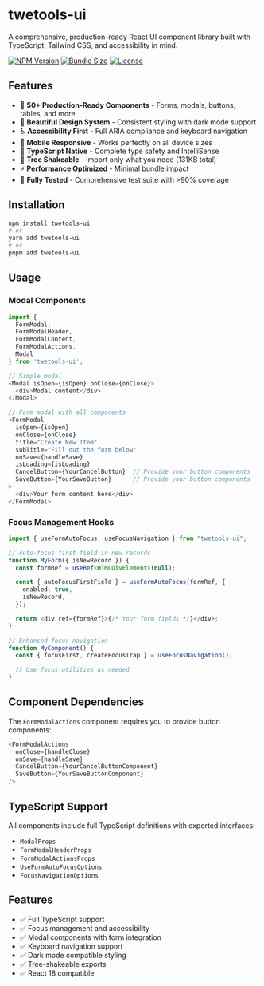 # twetools-ui

A comprehensive, production-ready React UI component library built with TypeScript, Tailwind CSS, and accessibility in mind.

[![NPM Version](https://img.shields.io/npm/v/twetools-ui)](https://www.npmjs.com/package/twetools-ui)
[![Bundle Size](https://img.shields.io/bundlephobia/minzip/twetools-ui)](https://bundlephobia.com/package/twetools-ui)
[![License](https://img.shields.io/npm/l/twetools-ui)](https://github.com/twetools-admin/twetools-ui/blob/main/LICENSE)

## Features

- 🎯 **50+ Production-Ready Components** - Forms, modals, buttons, tables, and more
- 🎨 **Beautiful Design System** - Consistent styling with dark mode support
- ♿ **Accessibility First** - Full ARIA compliance and keyboard navigation
- 📱 **Mobile Responsive** - Works perfectly on all device sizes
- 🔧 **TypeScript Native** - Complete type safety and IntelliSense
- 🚀 **Tree Shakeable** - Import only what you need (131KB total)
- ⚡ **Performance Optimized** - Minimal bundle impact
- 🧪 **Fully Tested** - Comprehensive test suite with >90% coverage

## Installation

```bash
npm install twetools-ui
# or
yarn add twetools-ui
# or
pnpm add twetools-ui
```

## Usage

### Modal Components

```typescript
import {
  FormModal,
  FormModalHeader,
  FormModalContent,
  FormModalActions,
  Modal
} from 'twetools-ui';

// Simple modal
<Modal isOpen={isOpen} onClose={onClose}>
  <div>Modal content</div>
</Modal>

// Form modal with all components
<FormModal
  isOpen={isOpen}
  onClose={onClose}
  title="Create New Item"
  subTitle="Fill out the form below"
  onSave={handleSave}
  isLoading={isLoading}
  CancelButton={YourCancelButton}  // Provide your button components
  SaveButton={YourSaveButton}      // Provide your button components
>
  <div>Your form content here</div>
</FormModal>
```

### Focus Management Hooks

```typescript
import { useFormAutoFocus, useFocusNavigation } from "twetools-ui";

// Auto-focus first field in new records
function MyForm({ isNewRecord }) {
  const formRef = useRef<HTMLDivElement>(null);

  const { autoFocusFirstField } = useFormAutoFocus(formRef, {
    enabled: true,
    isNewRecord,
  });

  return <div ref={formRef}>{/* Your form fields */}</div>;
}

// Enhanced focus navigation
function MyComponent() {
  const { focusFirst, createFocusTrap } = useFocusNavigation();

  // Use focus utilities as needed
}
```

## Component Dependencies

The `FormModalActions` component requires you to provide button components:

```typescript
<FormModalActions
  onClose={handleClose}
  onSave={handleSave}
  CancelButton={YourCancelButtonComponent}
  SaveButton={YourSaveButtonComponent}
/>
```

## TypeScript Support

All components include full TypeScript definitions with exported interfaces:

- `ModalProps`
- `FormModalHeaderProps`
- `FormModalActionsProps`
- `UseFormAutoFocusOptions`
- `FocusNavigationOptions`

## Features

- ✅ Full TypeScript support
- ✅ Focus management and accessibility
- ✅ Modal components with form integration
- ✅ Keyboard navigation support
- ✅ Dark mode compatible styling
- ✅ Tree-shakeable exports
- ✅ React 18 compatible
